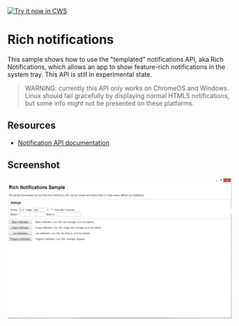 <a target="_blank" href="https://chrome.google.com/webstore/detail/cndmbddaappldijonoekcdfdlhemhejm">![Try it now in CWS](https://raw.github.com/GoogleChrome/chrome-extensions-samples/master/apps/tryitnowbutton.png "Click here to install this sample from the Chrome Web Store")</a>


# Rich notifications

This sample shows how to use the "templated" notifications API,
aka Rich Notifications, which allows an app to show feature-rich notifications
in the system tray. This API is still in experimental state.


> WARNING: currently this API only works on ChromeOS and Windows. Linux should fail gracefully by displaying normal HTML5 notifications, but some info might not be presented on these platforms.

## Resources

* [Notification API documentation](http://developer.chrome.com/apps/notifications.html)

## Screenshot

![screenshot](/samples/rich-notifications/assets/screenshot_1280_800.png)
